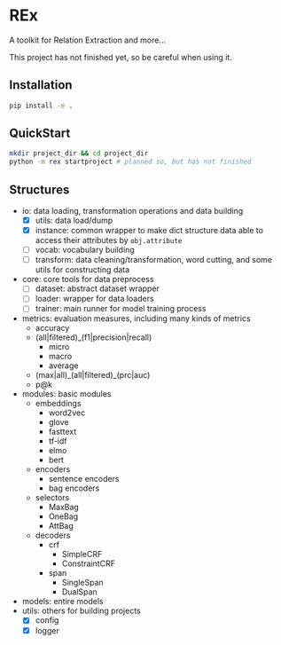 # REx
A toolkit for Relation Extraction and more...

This project has not finished yet, so be careful when using it.

## Installation
```bash
pip install -e .
```

## QuickStart
```bash
mkdir project_dir && cd project_dir
python -m rex startproject # planned so, but has not finished
```

## Structures
- io: data loading, transformation operations and data building
  - [x] utils: data load/dump
  - [x] instance: common wrapper to make dict structure data able to access their attributes by `obj.attribute`
  - [ ] vocab: vocabulary building
  - [ ] transform: data cleaning/transformation, word cutting, and some utils for constructing data
- core: core tools for data preprocess
  - [ ] dataset: abstract dataset wrapper
  - [ ] loader: wrapper for data loaders
  - [ ] trainer: main runner for model training process
- metrics: evaluation measures, including many kinds of metrics
  - accuracy
  - (all|filtered)_(f1|precision|recall)
    - micro
    - macro
    - average
  - (max|all)\_(all|filtered)\_(prc|auc)
  - p@k
- modules: basic modules
  - embeddings
    - word2vec
    - glove
    - fasttext
    - tf-idf
    - elmo
    - bert
  - encoders
    - sentence encoders
    - bag encoders
  - selectors
    - MaxBag
    - OneBag
    - AttBag
  - decoders
    - crf
      - SimpleCRF
      - ConstraintCRF
    - span
      - SingleSpan
      - DualSpan
- models: entire models
- utils: others for building projects
  - [x] config
  - [x] logger
